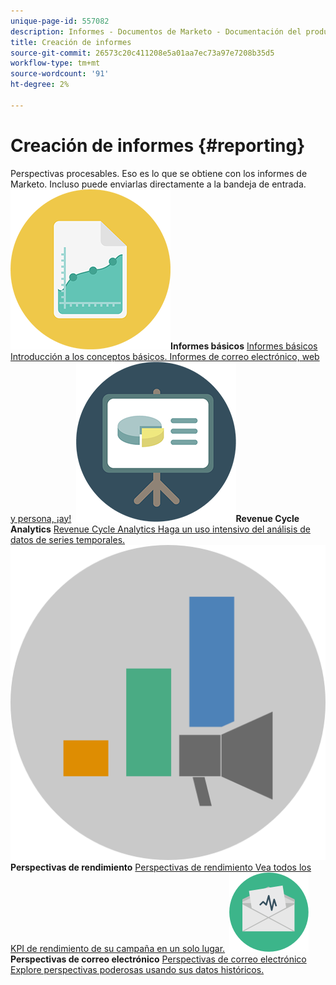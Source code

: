 ```yaml
---
unique-page-id: 557082
description: Informes - Documentos de Marketo - Documentación del producto
title: Creación de informes
source-git-commit: 26573c20c411208e5a01aa7ec73a97e7208b35d5
workflow-type: tm+mt
source-wordcount: '91'
ht-degree: 2%

---
```



# Creación de informes {#reporting}

Perspectivas procesables. Eso es lo que se obtiene con los informes de Marketo. Incluso puede enviarlas directamente a la bandeja de entrada.
**&#x200B; ![Informes básicos](assets/documents-bookmarks-17.png)Informes básicos** [Informes básicos Introducción a los conceptos básicos. Informes de correo electrónico, web y persona, ¡ay!](https://docs.marketo.com/display/DOCS/Basic+Reporting)     **&#x200B; ![Revenue Cycle Analytics](assets/seo-08.png)Revenue Cycle Analytics** [Revenue Cycle Analytics Haga un uso intensivo del análisis de datos de series temporales.](https://docs.marketo.com/display/DOCS/Revenue+Cycle+Analytics)     **&#x200B; ![Perspectivas de rendimiento](assets/mpi-for-docs-2x.png)Perspectivas de rendimiento** [Perspectivas de rendimiento Vea todos los KPI de rendimiento de su campaña en un solo lugar.](https://docs.marketo.com/display/DOCS/Marketing+Performance+Insights)     **&#x200B; ![Perspectivas de correo electrónico](assets/email-insights.png)Perspectivas de correo electrónico** [Perspectivas de correo electrónico Explore perspectivas poderosas usando sus datos históricos.](https://docs.marketo.com/display/DOCS/Email+Insights)
